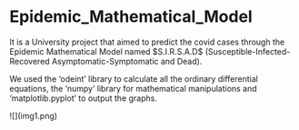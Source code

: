 # Epidemic_Mathematical_Model
<p> It is a University project that aimed to predict the covid cases through the Epidemic Mathematical Model named $S.I.R.S.A.D$ (Susceptible-Infected-Recovered Asymptomatic-Symptomatic and Dead). </p>

<p>	We used the ‘odeint’ library to calculate all the ordinary differential equations, the ‘numpy’ library for mathematical manipulations and ‘matplotlib.pyplot’ to output the graphs. </p>
![](img1.png)
